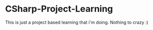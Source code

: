 # CSharp-Project-Learning
This is just a project based learning that i'm doing. Nothing to crazy :)
